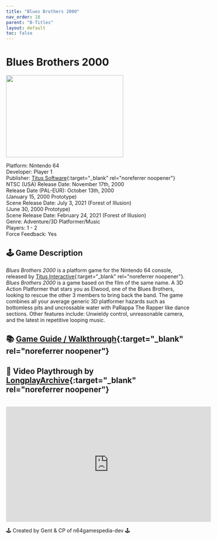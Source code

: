 ```yaml
---
title: "Blues Brothers 2000"
nav_order: 18
parent: "B-Titles"
layout: default
toc: false
---
```


# Blues Brothers 2000

<b>
  <img src="https://upload.wikimedia.org/wikipedia/en/e/ea/Blues_Brothers_2000_Coverart.png" alt="" style="object-fit:cover;width:320px;height:224px"/>
</b>

Platform: Nintendo 64  
Developer: Player 1  
Publisher: [Titus Software](https://en.wikipedia.org/wiki/Titus_Software){:target="_blank" rel="noreferrer noopener"}  
NTSC (USA) Release Date: November 17th, 2000  
Release Date (PAL-EUR): October 13th, 2000  
(January 15, 2000 Prototype)  
Scene Release Date: July 3, 2021 (Forest of Illusion)  
(June 30, 2000 Prototype)  
Scene Release Date: February 24, 2021 (Forest of Illusion)  
Genre: Adventure/3D Platformer/Music  
Players: 1 - 2  
Force Feedback: Yes  

## 🕹️ Game Description

*Blues Brothers 2000* is a platform game for the Nintendo 64 console, released by [Titus Interactive](https://en.wikipedia.org/wiki/Titus_Interactive){:target="_blank" rel="noreferrer noopener"}. *Blues Brothers 2000* is a game based on the film of the same name. A 3D Action Platformer that stars you as Elwood, one of the Blues Brothers, looking to rescue the other 3 members to bring back the band. The game combines all your average generic 3D platformer hazards such as bottomless pits and uncrossable water with PaRappa The Rapper like dance sections. Other features include: Unwieldy control, unreasonable camera, and the latest in repetitive looping music.

## 📚 [Game Guide / Walkthrough](https://gamefaqs.gamespot.com/n64/196792-blues-brothers-2000/faqs/76715){:target="_blank" rel="noreferrer noopener"}

## 🎥 Video Playthrough by [LongplayArchive](https://www.youtube.com/channel/UCM8XzXipyTsylZ_WsGKmdKQ){:target="_blank" rel="noreferrer noopener"}
<br />
<iframe width="560" height="315" src="https://www.youtube.com/embed/h2tMpVTin1A" title="Blues Brothers 2000 – Longplay by LongplayArchive" frameborder="0" allowfullscreen></iframe>

🕹️ Created by Gent & CP of n64gamespedia-dev 🕹️

<!-- Vault Format: n64gamespedia-dev -->
<!-- Protocol Source: _vault-specs/format-protocol.md -->
